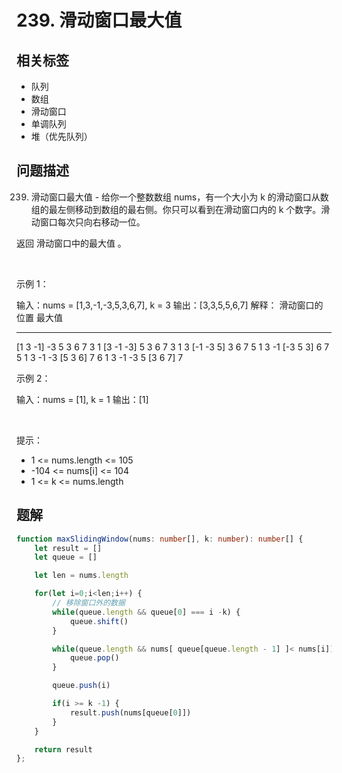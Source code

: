 
# 239. 滑动窗口最大值

## 相关标签

- 队列
- 数组
- 滑动窗口
- 单调队列
- 堆（优先队列）

## 问题描述 

239. 滑动窗口最大值 - 给你一个整数数组 nums，有一个大小为 k 的滑动窗口从数组的最左侧移动到数组的最右侧。你只可以看到在滑动窗口内的 k 个数字。滑动窗口每次只向右移动一位。

返回 滑动窗口中的最大值 。

 

示例 1：


输入：nums = [1,3,-1,-3,5,3,6,7], k = 3
输出：[3,3,5,5,6,7]
解释：
滑动窗口的位置                最大值
---------------               -----
[1  3  -1] -3  5  3  6  7       3
 1 [3  -1  -3] 5  3  6  7       3
 1  3 [-1  -3  5] 3  6  7       5
 1  3  -1 [-3  5  3] 6  7       5
 1  3  -1  -3 [5  3  6] 7       6
 1  3  -1  -3  5 [3  6  7]      7


示例 2：


输入：nums = [1], k = 1
输出：[1]


 

提示：

 * 1 <= nums.length <= 105
 * -104 <= nums[i] <= 104
 * 1 <= k <= nums.length

## 题解


```ts
function maxSlidingWindow(nums: number[], k: number): number[] {
    let result = []
    let queue = []

    let len = nums.length 

    for(let i=0;i<len;i++) {
        // 移除窗口外的数据
        while(queue.length && queue[0] === i -k) {
            queue.shift()
        }

        while(queue.length && nums[ queue[queue.length - 1] ]< nums[i]) {
            queue.pop()
        }

        queue.push(i)

        if(i >= k -1) {
            result.push(nums[queue[0]])
        }
    }

    return result
};
````
